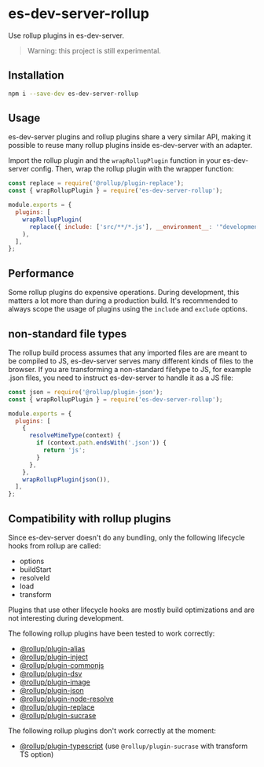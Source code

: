 # es-dev-server-rollup

Use rollup plugins in es-dev-server.

> Warning: this project is still experimental.

## Installation

```bash
npm i --save-dev es-dev-server-rollup
```

## Usage

es-dev-server plugins and rollup plugins share a very similar API, making it possible to reuse many rollup plugins inside es-dev-server with an adapter.

Import the rollup plugin and the `wrapRollupPlugin` function in your es-dev-server config. Then, wrap the rollup plugin with the wrapper function:

```js
const replace = require('@rollup/plugin-replace');
const { wrapRollupPlugin } = require('es-dev-server-rollup');

module.exports = {
  plugins: [
    wrapRollupPlugin(
      replace({ include: ['src/**/*.js'], __environment__: '"development"' })
    ),
  ],
};
```

## Performance

Some rollup plugins do expensive operations. During development, this matters a lot more than during a production build. It's recommended to always scope the usage of plugins using the `include` and `exclude` options.

## non-standard file types

The rollup build process assumes that any imported files are are meant to be compiled to JS, es-dev-server serves many different kinds of files to the browser. If you are transforming a non-standard filetype to JS, for example .json files, you need to instruct es-dev-server to handle it as a JS file:

```js
const json = require('@rollup/plugin-json');
const { wrapRollupPlugin } = require('es-dev-server-rollup');

module.exports = {
  plugins: [
    {
      resolveMimeType(context) {
        if (context.path.endsWith('.json')) {
          return 'js';
        }
      },
    },
    wrapRollupPlugin(json()),
  ],
};
```

## Compatibility with rollup plugins

Since es-dev-server doesn't do any bundling, only the following lifecycle hooks from rollup are called:

- options
- buildStart
- resolveId
- load
- transform

Plugins that use other lifecycle hooks are mostly build optimizations and are not interesting during development.

The following rollup plugins have been tested to work correctly:

- [@rollup/plugin-alias](https://github.com/rollup/plugins/tree/master/packages/alias)
- [@rollup/plugin-inject](https://github.com/rollup/plugins/tree/master/packages/inject)
- [@rollup/plugin-commonjs](https://github.com/rollup/plugins/tree/master/packages/commonjs)
- [@rollup/plugin-dsv](https://github.com/rollup/plugins/tree/master/packages/dsv)
- [@rollup/plugin-image](https://github.com/rollup/plugins/tree/master/packages/image)
- [@rollup/plugin-json](https://github.com/rollup/plugins/tree/master/packages/json)
- [@rollup/plugin-node-resolve](https://github.com/rollup/plugins/tree/master/packages/node-resolve)
- [@rollup/plugin-replace](https://github.com/rollup/plugins/tree/master/packages/replace)
- [@rollup/plugin-sucrase](https://github.com/rollup/plugins/tree/master/packages/sucrase)

The following rollup plugins don't work correctly at the moment:

- [@rollup/plugin-typescript](https://github.com/rollup/plugins/tree/master/packages/typescript) (use `@rollup/plugin-sucrase` with transform TS option)
